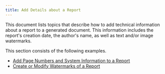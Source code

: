 ```yaml
---
title: Add Details about a Report
---
```

This document lists topics that describe how to add technical information about a report to a generated document. This information includes the report's creation date, the author's name, as well as text and/or image watermarks.

This section consists of the following examples.
* [Add Page Numbers and System Information to a Report](../../../../interface-elements-for-web/articles/report-designer/creating-reports/add-details-about-a-report/add-page-numbers-and-system-information-to-a-report.md)
* [Create or Modify Watermarks of a Report](../../../../interface-elements-for-web/articles/report-designer/creating-reports/add-details-about-a-report/create-or-modify-watermarks-of-a-report.md)